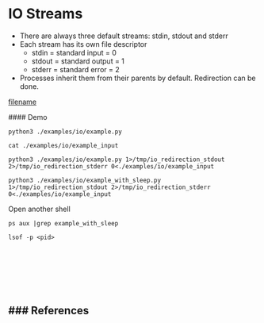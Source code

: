 # IO Streams

- There are always three default streams: stdin, stdout and stderr
- Each stream has its own file descriptor
  - stdin = standard input = 0
  - stdout = standard output = 1
  - stderr = standard error = 2
- Processes inherit them from their parents by default. Redirection can be done.

[filename](../../examples/io/example.py ':include :type=code python')

#### Demo
```
python3 ./examples/io/example.py
```

```
cat ./examples/io/example_input
```

```
python3 ./examples/io/example.py 1>/tmp/io_redirection_stdout 2>/tmp/io_redirection_stderr 0<./examples/io/example_input
```

```
python3 ./examples/io/example_with_sleep.py 1>/tmp/io_redirection_stdout 2>/tmp/io_redirection_stderr 0<./examples/io/example_input
```

Open another shell
```
ps aux |grep example_with_sleep

lsof -p <pid>
```

<br><br><br><br><br>

### References
- 